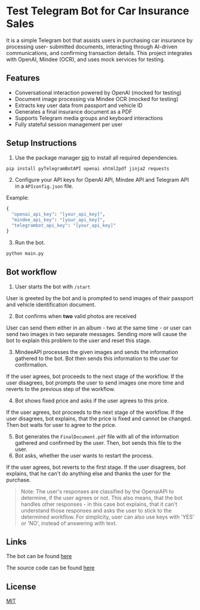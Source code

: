 # Test Telegram Bot for Car Insurance Sales

It is a simple Telegram bot that assists users in purchasing car insurance by processing user-
submitted documents, interacting through AI-driven communications, and confirming transaction
details. This project integrates with OpenAI, Mindee (OCR), and uses mock services for testing.

## Features

- Conversational interaction powered by OpenAI (mocked for testing)
- Document image processing via Mindee OCR (mocked for testing)
- Extracts key user data from passport and vehicle ID
- Generates a final insurance document as a PDF
- Supports Telegram media groups and keyboard interactions
- Fully stateful session management per user

## Setup Instructions

1. Use the package manager [pip](https://pip.pypa.io/en/stable/) to install all required dependencies.

```bash
pip install pyTelegramBotAPI openai xhtml2pdf jinja2 requests
```
2. Configure your API keys for OpenAI API, Mindee API and Telegram API in a `APIconfig.json` file.

Example:
```python
{
  "openai_api_key": "[your_api_key]",
  "mindee_api_key": "[your_api_key]",
  "telegrambot_api_key": "[your_api_key]"
}
```
3. Run the bot.
```python
python main.py
```

## Bot workflow
1. User starts the bot with `/start`

User is greeted by the bot and is prompted to send images of their passport and vehicle identification document.

2. Bot confirms when **two** valid photos are received

User can send them either in an album - two at the same time - or user can send two images in two separate messages. Sending more will cause the bot to explain this problem to the user and reset this stage.

3. MindeeAPI processes the given images and sends the information gathered to the bot. Bot then sends this information to the user for confirmation.

If the user agrees, bot proceeds to the next stage of the workflow. If the user disagrees, bot prompts the user to send images one more time and reverts to the previous step of the workflow.

4. Bot shows fixed price and asks if the user agrees to this price.

If the user agrees, bot proceeds to the next stage of the workflow. If the user disagrees, bot explains, that the price is fixed and cannot be changed. Then bot waits for user to agree to the price.

5. Bot generates the `FinalDocument.pdf` file with all of the information gathered and confirmed by the user. Then, bot sends this file to the user.
6. Bot asks, whether the user wants to restart the process.

If the user agrees, bot reverts to the first stage. If the user disagrees, bot explains, that he can't do anything else and thanks the user for the purchase.

>Note: The user's responses are classified by the OpenaiAPI to determine, if the user agrees or not. This also means, that the bot handles other responses - in this case bot explains, that it can't understand those responses and asks the user to stick to the determined workflow. For simplicity, user can also use keys with 'YES' or 'NO', instead of answering with text.

## Links

The bot can be found [here](t.me/TestInsurance2025_bot)

The source code can be found [here](https://github.com/iSweetyBread/Test_Task_Telegram_Bot)
## License

[MIT](https://choosealicense.com/licenses/mit/)